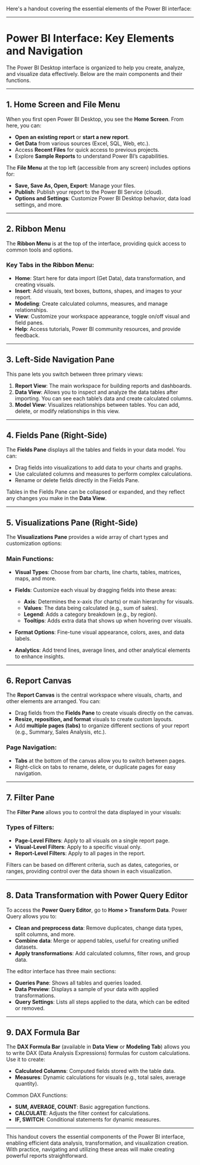 Here's a handout covering the essential elements of the Power BI interface:

---

# Power BI Interface: Key Elements and Navigation

The Power BI Desktop interface is organized to help you create, analyze, and visualize data effectively. Below are the main components and their functions.

---

## 1. Home Screen and File Menu

When you first open Power BI Desktop, you see the **Home Screen**. From here, you can:
- **Open an existing report** or **start a new report**.
- **Get Data** from various sources (Excel, SQL, Web, etc.).
- Access **Recent Files** for quick access to previous projects.
- Explore **Sample Reports** to understand Power BI’s capabilities.

The **File Menu** at the top left (accessible from any screen) includes options for:
- **Save, Save As, Open, Export**: Manage your files.
- **Publish**: Publish your report to the Power BI Service (cloud).
- **Options and Settings**: Customize Power BI Desktop behavior, data load settings, and more.

---

## 2. Ribbon Menu

The **Ribbon Menu** is at the top of the interface, providing quick access to common tools and options.

### Key Tabs in the Ribbon Menu:
- **Home**: Start here for data import (Get Data), data transformation, and creating visuals.
- **Insert**: Add visuals, text boxes, buttons, shapes, and images to your report.
- **Modeling**: Create calculated columns, measures, and manage relationships.
- **View**: Customize your workspace appearance, toggle on/off visual and field panes.
- **Help**: Access tutorials, Power BI community resources, and provide feedback.

---

## 3. Left-Side Navigation Pane

This pane lets you switch between three primary views:

1. **Report View**: The main workspace for building reports and dashboards.
2. **Data View**: Allows you to inspect and analyze the data tables after importing. You can see each table’s data and create calculated columns.
3. **Model View**: Visualizes relationships between tables. You can add, delete, or modify relationships in this view.

---

## 4. Fields Pane (Right-Side)

The **Fields Pane** displays all the tables and fields in your data model. You can:
- Drag fields into visualizations to add data to your charts and graphs.
- Use calculated columns and measures to perform complex calculations.
- Rename or delete fields directly in the Fields Pane.

Tables in the Fields Pane can be collapsed or expanded, and they reflect any changes you make in the **Data View**.

---

## 5. Visualizations Pane (Right-Side)

The **Visualizations Pane** provides a wide array of chart types and customization options:

### Main Functions:
- **Visual Types**: Choose from bar charts, line charts, tables, matrices, maps, and more.
- **Fields**: Customize each visual by dragging fields into these areas:
  - **Axis**: Determines the x-axis (for charts) or main hierarchy for visuals.
  - **Values**: The data being calculated (e.g., sum of sales).
  - **Legend**: Adds a category breakdown (e.g., by region).
  - **Tooltips**: Adds extra data that shows up when hovering over visuals.

- **Format Options**: Fine-tune visual appearance, colors, axes, and data labels.
- **Analytics**: Add trend lines, average lines, and other analytical elements to enhance insights.

---

## 6. Report Canvas

The **Report Canvas** is the central workspace where visuals, charts, and other elements are arranged. You can:
- Drag fields from the **Fields Pane** to create visuals directly on the canvas.
- **Resize, reposition, and format** visuals to create custom layouts.
- Add **multiple pages (tabs)** to organize different sections of your report (e.g., Summary, Sales Analysis, etc.).

### Page Navigation:
- **Tabs** at the bottom of the canvas allow you to switch between pages.
- Right-click on tabs to rename, delete, or duplicate pages for easy navigation.

---

## 7. Filter Pane

The **Filter Pane** allows you to control the data displayed in your visuals:

### Types of Filters:
- **Page-Level Filters**: Apply to all visuals on a single report page.
- **Visual-Level Filters**: Apply to a specific visual only.
- **Report-Level Filters**: Apply to all pages in the report.

Filters can be based on different criteria, such as dates, categories, or ranges, providing control over the data shown in each visualization.

---

## 8. Data Transformation with Power Query Editor

To access the **Power Query Editor**, go to **Home > Transform Data**. Power Query allows you to:
- **Clean and preprocess data**: Remove duplicates, change data types, split columns, and more.
- **Combine data**: Merge or append tables, useful for creating unified datasets.
- **Apply transformations**: Add calculated columns, filter rows, and group data.

The editor interface has three main sections:
- **Queries Pane**: Shows all tables and queries loaded.
- **Data Preview**: Displays a sample of your data with applied transformations.
- **Query Settings**: Lists all steps applied to the data, which can be edited or removed.

---

## 9. DAX Formula Bar

The **DAX Formula Bar** (available in **Data View** or **Modeling Tab**) allows you to write DAX (Data Analysis Expressions) formulas for custom calculations. Use it to create:
- **Calculated Columns**: Computed fields stored with the table data.
- **Measures**: Dynamic calculations for visuals (e.g., total sales, average quantity).

Common DAX Functions:
- **SUM, AVERAGE, COUNT**: Basic aggregation functions.
- **CALCULATE**: Adjusts the filter context for calculations.
- **IF, SWITCH**: Conditional statements for dynamic measures.

---

This handout covers the essential components of the Power BI interface, enabling efficient data analysis, transformation, and visualization creation. With practice, navigating and utilizing these areas will make creating powerful reports straightforward.